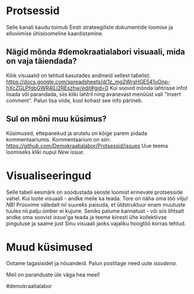 # Protsessid
Selle kanali kaudu toimub Eesti strateegiliste dokumentide loomise ja elluviimise ühisloomeline kaardistamine.

## Nägid mõnda #demokraatialabori visuaali, mida on vaja täiendada?
Kõik visuaalid on tehtud kasutades andmeid sellest tabelist:
https://docs.google.com/spreadsheets/d/1z_mg2WrgHGE541uOnp-hXcZGLPfgbGWR4lLj2REszhw/edit#gid=0
Kui soovid mõnda lahtrisse infot lisada või parandada, siis kliki lahtril ning avanevast menüüst vali "Insert comment".
Palun lisa viide, kust kohast see info pärineb.

## Sul on mõni muu küsimus?
Küsimused, ettepanekud ja arutelu on kõige parem pidada kommentaariumis.
Kommentaarium on siin: https://github.com/Demokraatialabor/Protsessid/issues
Uue teema loomiseks kliki nupul _New issue_.

# Visualiseeringud
Selle tabeli eesmärk on soodustada seoste loomist erinevate protsesside vahel.
Kui loote visuaali - andke meile ka teada. Tore on näha oma töö vilju!
*NB!*
Proovime väledalt nii suureks paisuda, et üldstruktuur enam muutuste tuules nii palju ümber ei kujune. Seniks palume kannatust - või siis lihtsalt andke oma soovist _issue_'ga teada ja teeme kiiresti ühe kollektiivse pingutuse ja saame just Sinu visuaali jaoks vajaliku hoogtöö korras tehtud. 

# Muud küsimused
Ootame tagasisidet ja nõuandeid. Palun postitage need uute _issudena_.


Meil on paranduste üle väga hea meel!


#demokraatialabor
